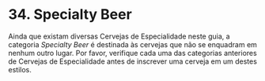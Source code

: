 # 34. Specialty Beer

Ainda que existam diversas Cervejas de Especialidade neste guia, a categoria *Specialty Beer* é destinada às cervejas que não se enquadram em nenhum outro lugar. Por favor, verifique cada uma das categorias anteriores de Cervejas de Especialidade antes de inscrever uma cerveja em um destes estilos.
